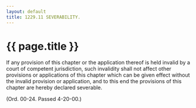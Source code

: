 ```yaml
---
layout: default 
title: 1229.11 SEVERABILITY.
---
```


{{ page.title }}
================

If any provision of this chapter or the application thereof is held
invalid by a court of competent jurisdiction, such invalidity shall not
affect other provisions or applications of this chapter which can be
given effect without the invalid provision or application, and to this
end the provisions of this chapter are hereby declared severable.

(Ord. 00-24. Passed 4-20-00.)
